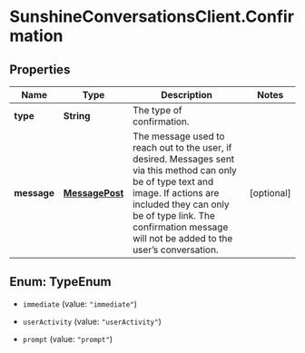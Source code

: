 # SunshineConversationsClient.Confirmation

## Properties

Name | Type | Description | Notes
------------ | ------------- | ------------- | -------------
**type** | **String** | The type of confirmation. | 
**message** | [**MessagePost**](MessagePost.md) | The message used to reach out to the user, if desired. Messages sent via this method can only be of type text and image. If actions are included they can only be of type link. The confirmation message will not be added to the user’s conversation. | [optional] 



## Enum: TypeEnum


* `immediate` (value: `"immediate"`)

* `userActivity` (value: `"userActivity"`)

* `prompt` (value: `"prompt"`)




